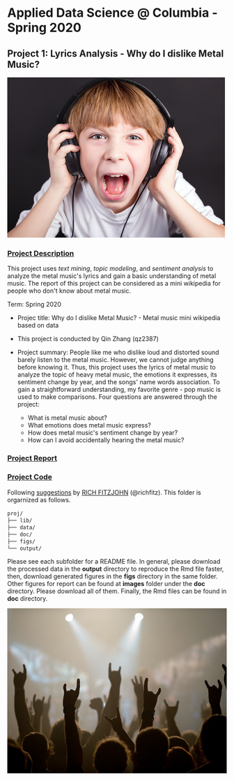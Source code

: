 # Applied Data Science @ Columbia - Spring 2020
## Project 1: Lyrics Analysis - Why do I dislike Metal Music?

![image](doc/images/loudmusic.jpg)

### [Project Description](doc/)
This project uses *text mining*, *topic modeling*, and *sentiment analysis* to analyze the metal music's lyrics and gain a basic understanding of metal music. The report of this project can be considered as a mini wikipedia for people who don't know about metal music. 

Term: Spring 2020

+ Projec title: Why do I dislike Metal Music? - Metal music mini wikipedia based on data
+ This project is conducted by Qin Zhang (qz2387)

+ Project summary: People like me who dislike loud and distorted sound barely listen to the metal music. However, we cannot judge anything before knowing it. Thus, this project uses the lyrics of metal music to analyze the topic of heavy metal music, the emotions it expresses, its sentiment change by year, and the songs' name words association. To gain a straightforward understanding, my favorite genre - pop music is used to make comparisons. Four questions are answered through the project:
  * What is metal music about?
  * What emotions does metal music express?
  * How does metal music's sentiment change by year?
  * How can I avoid accidentally hearing the metal music?
  

### [Project Report](https://qinz-cu.github.io/lyrics-analysis/Metal%20music.html)


### [Project Code](doc/)



Following [suggestions](http://nicercode.github.io/blog/2013-04-05-projects/) by [RICH FITZJOHN](http://nicercode.github.io/about/#Team) (@richfitz). This folder is orgarnized as follows.

```
proj/
├── lib/
├── data/
├── doc/
├── figs/
└── output/
```

Please see each subfolder for a README file. In general, please download the processed data in the **output** directory to reproduce the Rmd file faster, then, download generated figures in the **figs** directory in the same folder. Other figures for report can be found at **images** folder under the **doc** directory. Please download all of them. Finally, the Rmd files can be found in **doc** directory.


![image](doc/images/metalconcert.jpg)
